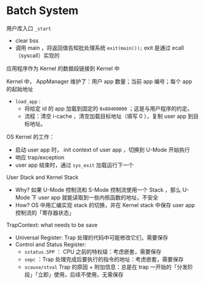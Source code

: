 # Batch System

用户库入口 `_start`

- clear bss
- 调用 main ，将返回值告知批处理系统 `exit(main());` exit 是通过 ecall （syscall）实现的

应用程序作为 Kernel 的数据段链接到 Kernel 中

Kernel 中， AppManager 维护了：用户 app 数量；当前 app 编号；每个 app 的起始地址

- `load_app` : 
    - 将给定 id 的 app 加载到固定的 `0x80400000` ；这是与用户程序的约定。
    - 流程：清空 i-cache ，清空加载目标地址（填写 0 ），复制 user app 到目标地址。

OS Kernel 的工作：

- 启动 user app 时， init context of user app ，切换到 U-Mode 开始执行
- 响应 trap/exception
- user app 结束时，通过 `sys_exit` 加载运行下一个

User Stack and Kernel Stack

- Why? 如果 U-Mode 控制流和 S-Mode 控制流使用一个 Stack ，那么 U-Mode 下 user app 就能读取到一些内核函数的地址，不安全
- How? OS 中用汇编实现 stack 的切换，并在 Kernel stack 中保存 user app 控制流的「寄存器状态」

TrapContext: what needs to be save

- Universal Register: Trap 处理的代码中可能修改它们，需要保存
- Control and Status Register:
    - `sstatus.SPP` ： CPU 之前的特权级：考虑嵌套，需要保存
    - `sepc` ：Trap 处理完成后要执行的指令的地址：考虑嵌套，需要保存
    - `scause/stval` Trap 的原因 + 附加信息：总是在 trap 一开始的「分发阶段」「立即」使用，后续不使用，无需保存



